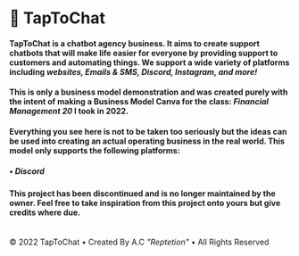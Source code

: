 <h1><b>🤖 TapToChat</b></h1>

<h4>TapToChat is a chatbot agency business. It aims to create support chatbots that will make life easier for everyone by providing support to customers and automating things. We support a wide variety of platforms including <i>websites, Emails & SMS, Discord, Instagram, and more!</i></h4>

<h4>This is only a business model demonstration and was created purely with the intent of making a Business Model Canva for the class: <i>Financial Management 20</i> I took in 2022.</h4>

<h4>Everything you see here is not to be taken too seriously but the ideas can be used into creating an actual operating business in the real world. This model only supports the following platforms:</h4>
<h5>• Discord</h5>

<h4>This project has been discontinued and is no longer maintained by the owner. Feel free to take inspiration from this project onto yours but give credits where due.</h4><br>

<footer>© 2022 TapToChat • Created By A.C <i>"Reptetion"</i> • All Rights Reserved</footer>